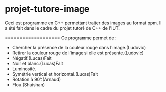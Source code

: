 projet-tutore-image
===================

Ceci est programme en C++ permettant traiter des images au format ppm. Il a été fait dans le cadre du projet tutoré de C++ de l'IUT.

===================
Ce programme permet de :
* Chercher la présence de la couleur rouge dans l'image.(Ludovic)
* Retirer la couleur rouge de l'image si elle est présente.(Ludovic)
* Négatif.(Lucas)Fait
* Noir et blanc.(Lucas)Fait
* Luminosité.
* Symétrie vertical et horizontal.(Lucas)Fait
* Rotation à 90°.(Arnaud)
* Flou.(Shuishan)
